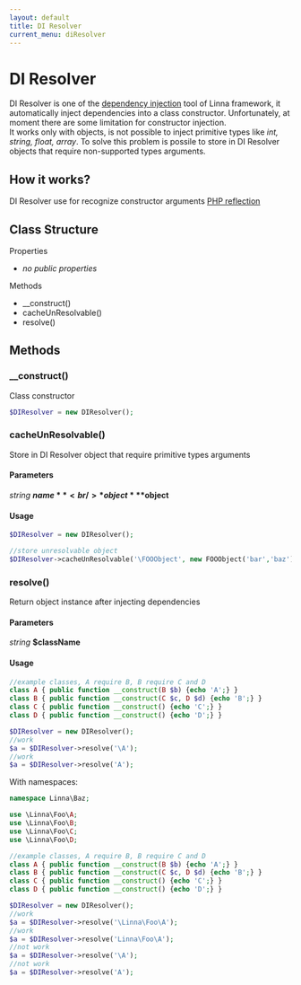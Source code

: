 ```yaml
---
layout: default
title: DI Resolver
current_menu: diResolver
---
```


# DI Resolver
DI Resolver is one of the [dependency injection](https://en.wikipedia.org/wiki/Dependency_injection) tool of Linna framework, 
it automatically inject dependencies into a class constructor. Unfortunately, at moment there are some limitation for constructor injection.<br />
It works only with objects, is not possible to inject primitive types like *int, string, float, array*. To solve this problem is possile to store in DI Resolver objects that require non-supported types arguments.

## How it works?
DI Resolver use for recognize constructor arguments [PHP reflection](http://php.net/manual/en/book.reflection.php)

## Class Structure

Properties
- *no public properties*

Methods
- __construct()
- cacheUnResolvable()
- resolve()

## Methods

### __construct()
Class constructor
```php
$DIResolver = new DIResolver();
```

### cacheUnResolvable()
Store in DI Resolver object that require primitive types arguments

#### Parameters
*string* **$name**<br/>
*object* **$object**<br/>

#### Usage
```php
$DIResolver = new DIResolver();

//store unresolvable object
$DIResolver->cacheUnResolvable('\FOOObject', new FOOObject('bar','baz'));
```

### resolve()
Return object instance after injecting dependencies

#### Parameters
*string* **$className**<br/>

#### Usage
```php
//example classes, A require B, B require C and D
class A { public function __construct(B $b) {echo 'A';} }
class B { public function __construct(C $c, D $d) {echo 'B';} }
class C { public function __construct() {echo 'C';} }
class D { public function __construct() {echo 'D';} }

$DIResolver = new DIResolver();
//work
$a = $DIResolver->resolve('\A'); 
//work
$a = $DIResolver->resolve('A'); 
```

With namespaces:
```php
namespace Linna\Baz;

use \Linna\Foo\A;
use \Linna\Foo\B;
use \Linna\Foo\C;
use \Linna\Foo\D;

//example classes, A require B, B require C and D
class A { public function __construct(B $b) {echo 'A';} }
class B { public function __construct(C $c, D $d) {echo 'B';} }
class C { public function __construct() {echo 'C';} }
class D { public function __construct() {echo 'D';} }

$DIResolver = new DIResolver();
//work
$a = $DIResolver->resolve('\Linna\Foo\A');
//work
$a = $DIResolver->resolve('Linna\Foo\A');
//not work
$a = $DIResolver->resolve('\A'); 
//not work
$a = $DIResolver->resolve('A');
```
